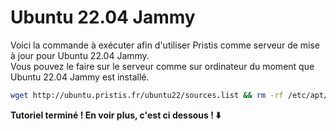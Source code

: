 # Ubuntu 22.04 Jammy

Voici la commande à exécuter afin d'utiliser Pristis comme serveur de mise à jour pour Ubuntu 22.04 Jammy.\
Vous pouvez le faire sur le serveur comme sur ordinateur du moment que Ubuntu 22.04 Jammy est installé.

```sh
wget http://ubuntu.pristis.fr/ubuntu22/sources.list && rm -rf /etc/apt/sources.list && mv sources.list /etc/apt
```

**Tutoriel terminé ! En voir plus, c'est ci dessous ! ⬇️**
